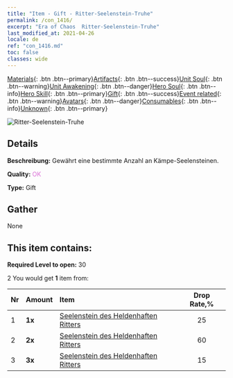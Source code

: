 ```yaml
---
title: "Item - Gift - Ritter-Seelenstein-Truhe"
permalink: /con_1416/
excerpt: "Era of Chaos  Ritter-Seelenstein-Truhe"
last_modified_at: 2021-04-26
locale: de
ref: "con_1416.md"
toc: false
classes: wide
---
```

 [Materials](/ItemsDE/){: .btn .btn--primary}[Artifacts](/ItemsDE/Artifacts/){: .btn .btn--success}[Unit Soul](/ItemsDE/UnitSoul/){: .btn .btn--warning}[Unit Awakening](/ItemsDE/UnitAwakening/){: .btn .btn--danger}[Hero Soul](/ItemsDE/HeroSoul/){: .btn .btn--info}[Hero Skill](/ItemsDE/HeroSkill/){: .btn .btn--primary}[Gift](/ItemsDE/Gift/){: .btn .btn--success}[Event related](/ItemsDE/Events/){: .btn .btn--warning}[Avatars](/ItemsDE/Avatars/){: .btn .btn--danger}[Consumables](/ItemsDE/Consumables/){: .btn .btn--info}[Unknown](/ItemsDE/Unknown/){: .btn .btn--primary}

 ![Ritter-Seelenstein-Truhe](/images/t/i_907028.png)

## Details
 **Beschreibung:** Gewährt eine bestimmte Anzahl an Kämpe-Seelensteinen.

 **Quality:** <span style="color: #DA70D6">OK</span>

 **Type:** Gift

## Gather

  None

## This item contains:

 **Required Level to open:** 30

 2 You would get **1** item  from:

  | Nr | Amount |     Item    | Drop Rate,% |
  |:---|:-------|:------------|:---------:|
  | 1 |  **1x** | [Seelenstein des Heldenhaften Ritters](/ItemsDE/unt_287/) | 25 | 
  | 2 |  **2x** | [Seelenstein des Heldenhaften Ritters](/ItemsDE/unt_287/) | 60 | 
  | 3 |  **3x** | [Seelenstein des Heldenhaften Ritters](/ItemsDE/unt_287/) | 15 | 
